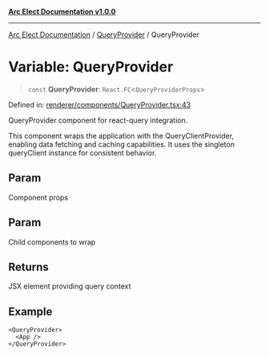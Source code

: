 [**Arc Elect Documentation v1.0.0**](../../README.md)

---

[Arc Elect Documentation](../../modules.md) / [QueryProvider](../README.md) / QueryProvider

# Variable: QueryProvider

> `const` **QueryProvider**: `React.FC`\<`QueryProviderProps`\>

Defined in: [renderer/components/QueryProvider.tsx:43](https://github.com/wijnand-gritter/arc-elect/blob/c2867786d8264971474ef9a0d9cc5a8943053f07/src/renderer/components/QueryProvider.tsx#L43)

QueryProvider component for react-query integration.

This component wraps the application with the QueryClientProvider,
enabling data fetching and caching capabilities. It uses the
singleton queryClient instance for consistent behavior.

## Param

Component props

## Param

Child components to wrap

## Returns

JSX element providing query context

## Example

```tsx
<QueryProvider>
  <App />
</QueryProvider>
```
